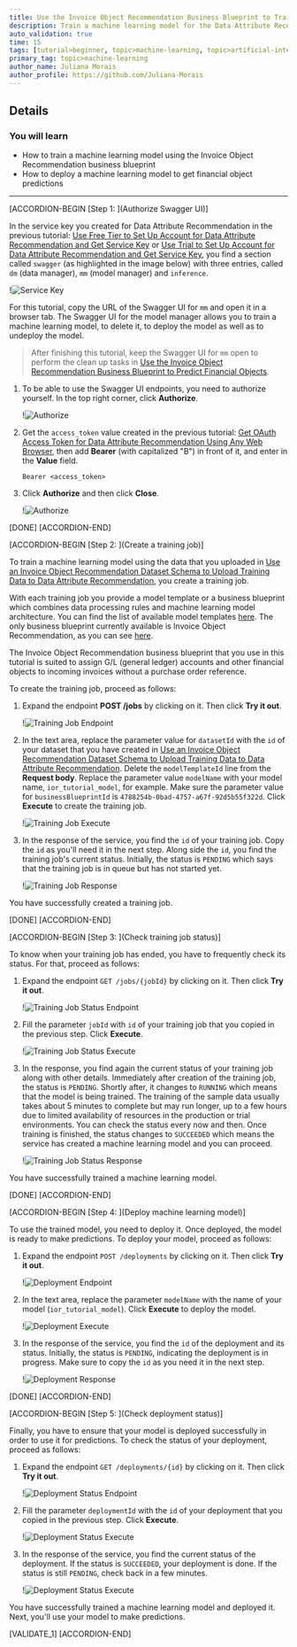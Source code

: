 ```yaml
---
title: Use the Invoice Object Recommendation Business Blueprint to Train a Machine Learning Model
description: Train a machine learning model for the Data Attribute Recommendation service, using the Invoice Object Recommendation business blueprint.
auto_validation: true
time: 15
tags: [tutorial>beginner, topic>machine-learning, topic>artificial-intelligence, topic>cloud, software-product>sap-business-technology-platform, software-product>sap-ai-business-services, software-product>data-attribute-recommendation, tutorial>free-tier]
primary_tag: topic>machine-learning
author_name: Juliana Morais
author_profile: https://github.com/Juliana-Morais
---
```


## Details
### You will learn
  - How to train a machine learning model using the Invoice Object Recommendation business blueprint
  - How to deploy a machine learning model to get financial object predictions

---

[ACCORDION-BEGIN [Step 1: ](Authorize Swagger UI)]

In the service key you created for Data Attribute Recommendation in the previous tutorial: [Use Free Tier to Set Up Account for Data Attribute Recommendation and Get Service Key](cp-aibus-dar-booster-free-key) or [Use Trial to Set Up Account for Data Attribute Recommendation and Get Service Key](cp-aibus-dar-booster-key), you find a section called `swagger` (as highlighted in the image below) with three entries, called `dm` (data manager), `mm` (model manager) and `inference`.

!![Service Key](png-files/service-key-details.png)

For this tutorial, copy the URL of the Swagger UI for `mm` and open it in a browser tab. The Swagger UI for the model manager allows you to train a machine learning model, to delete it, to deploy the model as well as to undeploy the model.

>After finishing this tutorial, keep the Swagger UI for `mm` open to perform the clean up tasks in [Use the Invoice Object Recommendation Business Blueprint to Predict Financial Objects](cp-aibus-dar-swagger-ior-predict).

1. To be able to use the Swagger UI endpoints, you need to authorize yourself. In the top right corner, click **Authorize**.

    !![Authorize](png-files/swagger-authorize.png)

2. Get the `access_token` value created in the previous tutorial: [Get OAuth Access Token for Data Attribute Recommendation Using Any Web Browser](cp-aibus-dar-web-oauth-token), then add **Bearer** (with capitalized "B") in front of it, and enter in the **Value** field.

    ```
    Bearer <access_token>
    ```

3. Click **Authorize** and then click **Close**.

    !![Authorize](png-files/swagger-token.png)

[DONE]
[ACCORDION-END]


[ACCORDION-BEGIN [Step 2: ](Create a training job)]

To train a machine learning model using the data that you uploaded in [Use an Invoice Object Recommendation Dataset Schema to Upload Training Data to Data Attribute Recommendation](cp-aibus-dar-swagger-ior-upload), you create a training job.

With each training job you provide a model template or a business blueprint which combines data processing rules and machine learning model architecture. You can find the list of available model templates [here](https://help.sap.com/docs/Data_Attribute_Recommendation/105bcfd88921418e8c29b24a7a402ec3/1e76e8c636974a06967552c05d40e066.html). The only business blueprint currently available is Invoice Object Recommendation, as you can see [here](https://help.sap.com/docs/Data_Attribute_Recommendation/105bcfd88921418e8c29b24a7a402ec3/091eace025e14793be0e83ef2109b349.html).

The Invoice Object Recommendation business blueprint that you use in this tutorial is suited to assign G/L (general ledger) accounts and other financial objects to incoming invoices without a purchase order reference.

To create the training job, proceed as follows:

1. Expand the endpoint **POST /jobs** by clicking on it. Then click **Try it out**.

    !![Training Job Endpoint](png-files/job-endpoint.png)

2. In the text area, replace the parameter value for `datasetId` with the `id` of your dataset that you have created in [Use an Invoice Object Recommendation Dataset Schema to Upload Training Data to Data Attribute Recommendation](cp-aibus-dar-swagger-ior-upload). Delete the `modelTemplateId` line from the **Request body**. Replace the parameter value `modelName` with your model name, `ior_tutorial_model`, for example. Make sure the parameter value for `businessBlueprintId` is `4788254b-0bad-4757-a67f-92d5b55f322d`. Click **Execute** to create the training job.

    !![Training Job Execute](png-files/job-execute.png)

3. In the response of the service, you find the `id` of your training job. Copy the `id` as you'll need it in the next step. Along side the `id`, you find the training job's current status. Initially, the status is `PENDING` which says that the training job is in queue but has not started yet.

    !![Training Job Response](png-files/job-response.png)

You have successfully created a training job.

[DONE]
[ACCORDION-END]


[ACCORDION-BEGIN [Step 3: ](Check training job status)]

To know when your training job has ended, you have to frequently check its status. For that, proceed as follows:

1. Expand the endpoint `GET /jobs/{jobId}` by clicking on it. Then click **Try it out**.

    !![Training Job Status Endpoint](png-files/job-status-endpoint.png)

2. Fill the parameter `jobId` with `id` of your training job that you copied in the previous step. Click **Execute**.

    !![Training Job Status Execute](png-files/job-status-execute.png)

3. In the response, you find again the current status of your training job along with other details. Immediately after creation of the training job, the status is `PENDING`. Shortly after, it changes to `RUNNING` which means that the model is being trained. The training of the sample data usually takes about 5 minutes to complete but may run longer, up to a few hours due to limited availability of resources in the production or trial environments. You can check the status every now and then. Once training is finished, the status changes to `SUCCEEDED` which means the service has created a machine learning model and you can proceed.

    !![Training Job Status Response](png-files/job-status-response.png)

You have successfully trained a machine learning model.

[DONE]
[ACCORDION-END]


[ACCORDION-BEGIN [Step 4: ](Deploy machine learning model)]

To use the trained model, you need to deploy it. Once deployed, the model is ready to make predictions. To deploy your model, proceed as follows:

1. Expand the endpoint `POST /deployments` by clicking on it. Then click **Try it out**.

    !![Deployment Endpoint](png-files/deploy-endpoint.png)

2. In the text area, replace the parameter `modelName` with the name of your model (`ior_tutorial_model`). Click **Execute** to deploy the model.

    !![Deployment Execute](png-files/deploy-execute.png)

3. In the response of the service, you find the `id` of the deployment and its status. Initially, the status is `PENDING`, indicating the deployment is in progress. Make sure to copy the `id` as you need it in the next step.

    !![Deployment Response](png-files/deploy-response.png)

[DONE]
[ACCORDION-END]


[ACCORDION-BEGIN [Step 5: ](Check deployment status)]

Finally, you have to ensure that your model is deployed successfully in order to use it for predictions. To check the status of your deployment, proceed as follows:

1. Expand the endpoint `GET /deployments/{id}` by clicking on it. Then click **Try it out**.

    !![Deployment Status Endpoint](png-files/deploy-status-endpoint.png)

2. Fill the parameter `deploymentId` with the `id` of your deployment that you copied in the previous step. Click **Execute**.

    !![Deployment Status Execute](png-files/deploy-status-execute.png)

3. In the response of the service, you find the current status of the deployment. If the status is `SUCCEEDED`, your deployment is done. If the status is still `PENDING`, check back in a few minutes.

    !![Deployment Status Execute](png-files/deploy-status-response.png)

You have successfully trained a machine learning model and deployed it. Next, you'll use your model to make predictions.

[VALIDATE_1]
[ACCORDION-END]
